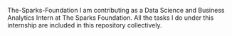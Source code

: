 The-Sparks-Foundation
I am contributing as a Data Science and Business Analytics Intern at The Sparks Foundation. All the tasks I do under this internship are included in this repository collectively.
